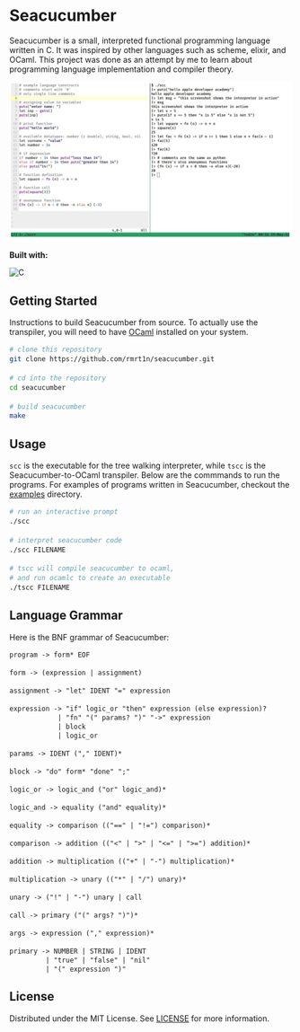 # Seacucumber
Seacucumber is a small, interpreted functional programming language written in 
C. It was inspired by other languages such as scheme, elixir, and OCaml. This 
project was done as an attempt by me to learn about programming language 
implementation and compiler theory.

![Screeenshot of the language & interpreter](/screenshot.jpg)

**Built with:**

![C](https://img.shields.io/badge/C-00599C?style=for-the-badge&logo=c&logoColor=white)


## Getting Started
Instructions to build Seacucumber from source. To actually use the transpiler, 
you will need to have [OCaml](https://ocaml.org/) installed on your system.
```bash
# clone this repository
git clone https://github.com/rmrt1n/seacucumber.git

# cd into the repository
cd seacucumber

# build seacucumber
make
```

## Usage
`scc` is the executable for the tree walking interpreter, while `tscc` is the 
Seacucumber-to-OCaml transpiler. Below are the commmands to run the programs.
For examples of programs written in Seacucumber, checkout the
[examples](/examples) directory.
```bash
# run an interactive prompt
./scc

# interpret seacucumber code 
./scc FILENAME

# tscc will compile seacucumber to ocaml,
# and run ocamlc to create an executable
./tscc FILENAME
```

## Language Grammar
Here is the BNF grammar of Seacucumber:
```
program -> form* EOF

form -> (expression | assignment)

assignment -> "let" IDENT "=" expression

expression -> "if" logic_or "then" expression (else expression)?
            | "fn" "(" params? ")" "->" expression
            | block
            | logic_or

params -> IDENT ("," IDENT)*

block -> "do" form* "done" ";"

logic_or -> logic_and ("or" logic_and)*

logic_and -> equality ("and" equality)*

equality -> comparison (("==" | "!=") comparison)*

comparison -> addition (("<" | ">" | "<=" | ">=") addition)*

addition -> multiplication (("+" | "-") multiplication)*

multiplication -> unary (("*" | "/") unary)*

unary -> ("!" | "-") unary | call

call -> primary ("(" args? ")")*

args -> expression ("," expression)*

primary -> NUMBER | STRING | IDENT
         | "true" | "false" | "nil"
         | "(" expression ")"
```

## License
Distributed under the MIT License. See [LICENSE](/LICENSE) for more information.
